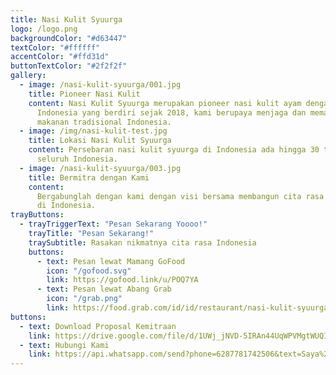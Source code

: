 ```yaml
---
title: Nasi Kulit Syuurga
logo: /logo.png
backgroundColor: "#d63447"
textColor: "#ffffff"
accentColor: "#ffd31d"
buttonTextColor: "#2f2f2f"
gallery:
  - image: /nasi-kulit-syuurga/001.jpg
    title: Pioneer Nasi Kulit
    content: Nasi Kulit Syuurga merupakan pioneer nasi kulit ayam dengan paru di
      Indonesia yang berdiri sejak 2018, kami berupaya menjaga dan memajukan
      makanan tradisional Indonesia.
  - image: /img/nasi-kulit-test.jpg
    title: Lokasi Nasi Kulit Syuurga
    content: Persebaran nasi kulit syuurga di Indonesia ada hingga 30 titik di
      seluruh Indonesia.
  - image: /nasi-kulit-syuurga/003.jpg
    title: Bermitra dengan Kami
    content:
      Bergabunglah dengan kami dengan visi bersama membangun cita rasa lokal
      di Indonesia.
trayButtons:
  - trayTriggerText: "Pesan Sekarang Yoooo!"
    trayTitle: "Pesan Sekarang!"
    traySubtitle: Rasakan nikmatnya cita rasa Indonesia
    buttons:
      - text: Pesan lewat Mamang GoFood
        icon: "/gofood.svg"
        link: https://gofood.link/u/POQ7YA
      - text: Pesan lewat Abang Grab
        icon: "/grab.png"
        link: https://food.grab.com/id/id/restaurant/nasi-kulit-syuurga-caturtunggal-delivery/IDGFSTI00003anh
buttons:
  - text: Download Proposal Kemitraan
    link: https://drive.google.com/file/d/1UWj_jNVD-5IRAn44UqWPVMgtWUQI-tQg/view
  - text: Hubungi Kami
    link: https://api.whatsapp.com/send?phone=6287781742506&text=Saya%20tertarik%20untuk%20Franchise%20
---
```

